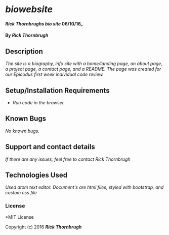# _biowebsite_

#### _Rick Thornbrughs bio site_ 06/10/16_

#### By _**Rick Thornbrugh**_

## Description

_The site is a biography, info site with a home/landing page, an about page, a project page, a contact page, and a README. The page was created for our Epicodus first week individual code review._

## Setup/Installation Requirements

* _Run code in the browser._


## Known Bugs

_No known bugs._

## Support and contact details

_If there are any issues; feel free to contact Rick Thornbrugh_

## Technologies Used

_Used atom text editor.  Document's are html files, styled with bootstrap, and custom css file_

### License

*MIT License


Copyright (c) 2016 **_Rick Thornbrugh_**

